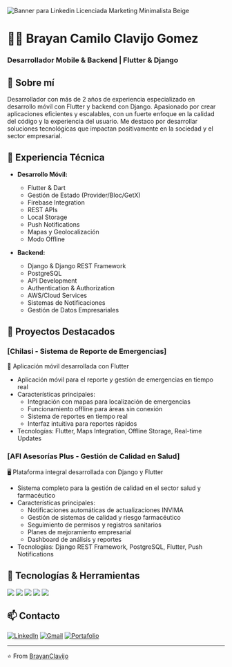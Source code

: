 ![Banner para Linkedin Licenciada Marketing Minimalista Beige](https://github.com/user-attachments/assets/4661abf2-6c2c-44d9-a65c-61e133494a95)

# 👨‍💻 Brayan Camilo Clavijo Gomez
### Desarrollador Mobile & Backend | Flutter & Django

## 🚀 Sobre mí
Desarrollador con más de 2 años de experiencia especializado en desarrollo móvil con Flutter y backend con Django. Apasionado por crear aplicaciones eficientes y escalables, con un fuerte enfoque en la calidad del código y la experiencia del usuario. Me destaco por desarrollar soluciones tecnológicas que impactan positivamente en la sociedad y el sector empresarial.

## 💼 Experiencia Técnica
- **Desarrollo Móvil:**
  - Flutter & Dart
  - Gestión de Estado (Provider/Bloc/GetX)
  - Firebase Integration
  - REST APIs
  - Local Storage
  - Push Notifications
  - Mapas y Geolocalización
  - Modo Offline

- **Backend:**
  - Django & Django REST Framework
  - PostgreSQL
  - API Development
  - Authentication & Authorization
  - AWS/Cloud Services
  - Sistemas de Notificaciones
  - Gestión de Datos Empresariales

## 📱 Proyectos Destacados

### [Chilasi - Sistema de Reporte de Emergencias]
📱 Aplicación móvil desarrollada con Flutter
- Aplicación móvil para el reporte y gestión de emergencias en tiempo real
- Características principales:
  - Integración con mapas para localización de emergencias
  - Funcionamiento offline para áreas sin conexión
  - Sistema de reportes en tiempo real
  - Interfaz intuitiva para reportes rápidos
- Tecnologías: Flutter, Maps Integration, Offline Storage, Real-time Updates

### [AFI Asesorías Plus - Gestión de Calidad en Salud]
🖥️ Plataforma integral desarrollada con Django y Flutter
- Sistema completo para la gestión de calidad en el sector salud y farmacéutico
- Características principales:
  - Notificaciones automáticas de actualizaciones INVIMA
  - Gestión de sistemas de calidad y riesgo farmacéutico
  - Seguimiento de permisos y registros sanitarios
  - Planes de mejoramiento empresarial
  - Dashboard de análisis y reportes
- Tecnologías: Django REST Framework, PostgreSQL, Flutter, Push Notifications

## 🔧 Tecnologías & Herramientas
![](https://img.shields.io/badge/Flutter-02569B?style=flat&logo=flutter&logoColor=white)
![](https://img.shields.io/badge/Dart-0175C2?style=flat&logo=dart&logoColor=white)
![](https://img.shields.io/badge/Django-092E20?style=flat&logo=django&logoColor=white)
![](https://img.shields.io/badge/Python-3776AB?style=flat&logo=python&logoColor=white)
![](https://img.shields.io/badge/PostgreSQL-316192?style=flat&logo=postgresql&logoColor=white)

## 📫 Contacto
[![LinkedIn](https://img.shields.io/badge/LinkedIn-0077B5?style=for-the-badge&logo=linkedin&logoColor=white)](https://www.linkedin.com/in/brayan-camilo-clavijo-gomez-07538a152/)
[![Gmail](https://img.shields.io/badge/Gmail-D14836?style=for-the-badge&logo=gmail&logoColor=white)](mailto:bclavijogomez@gmail.com)
[![Portafolio](https://img.shields.io/badge/Portafolio-Web-blue?logo=vercel&style=for-the-badge)](https://brayan-clavijo.vercel.app)

---
⭐️ From [BrayanClavijo](https://github.com/BrayanClavijo)
